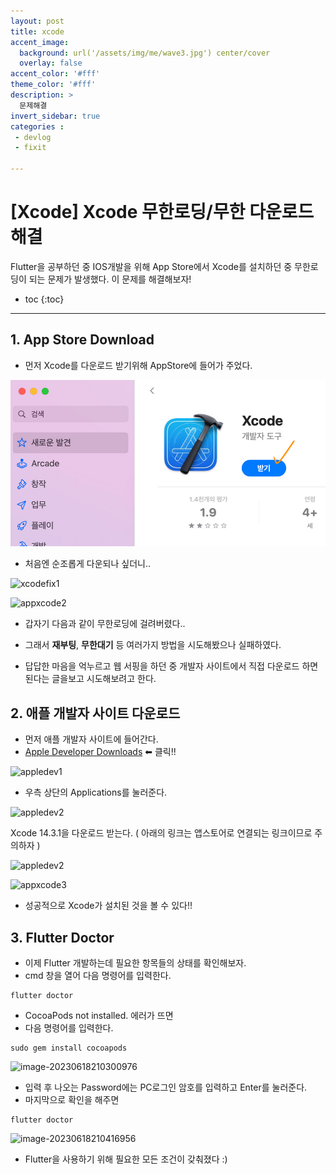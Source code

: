 ```yaml
---
layout: post
title: xcode
accent_image: 
  background: url('/assets/img/me/wave3.jpg') center/cover
  overlay: false
accent_color: '#fff'
theme_color: '#fff'
description: >
  문제해결
invert_sidebar: true
categories :
 - devlog	
 - fixit

---
```


# [Xcode] Xcode 무한로딩/무한 다운로드 해결

Flutter을 공부하던 중 IOS개발을 위해 App Store에서 Xcode를 설치하던 중 무한로딩이 되는 문제가 발생했다. 이 문제를 해결해보자!



* toc
{:toc}
---



## 1. App Store Download



- 먼저 Xcode를 다운로드 받기위해 AppStore에 들어가 주었다.

![appxcode](../../../assets/img/blog/appxcode-7086116.png)

- 처음엔 순조롭게 다운되나 싶더니..



![xcodefix1](https://softychoo.github.io/assets/img/blog/xcodefix1-7086199.png)

![appxcode2](https://softychoo.github.io/assets/img/blog/appxcode2-7086208.png)

- 갑자기 다음과 같이 무한로딩에 걸려버렸다..

- 그래서 **재부팅**, **무한대기** 등 여러가지 방법을 시도해봤으나 실패하였다.

- 답답한 마음을 억누르고 웹 서핑을 하던 중 개발자 사이트에서 직접 다운로드 하면 된다는 글을보고 시도해보려고 한다.

   

## 2. 애플 개발자 사이트 다운로드

- 먼저 애플 개발자 사이트에 들어간다. 
- [Apple Developer Downloads](https://developer.apple.com/download/) ⬅ 클릭!!

![appledev1](https://softychoo.github.io/assets/img/blog/appledev1.png)

- 우측 상단의 Applications를 눌러준다.

![appledev2](https://softychoo.github.io/assets/img/blog/appledev2-7087411.png)

Xcode 14.3.1을 다운로드 받는다. ( 아래의 링크는 앱스토어로 연결되는 링크이므로 주의하자 )

![appledev2](https://softychoo.github.io/assets/img/blog/appledev2-7087411.png)

![appxcode3](https://softychoo.github.io/assets/img/blog/appxcode3.png)

- 성공적으로 Xcode가 설치된 것을 볼 수 있다!!



## 3. Flutter Doctor

- 이제 Flutter 개발하는데 필요한 항목들의 상태를 확인해보자.
- cmd 창을 열어 다음 명령어를 입력한다.

```shell
flutter doctor
```

- CocoaPods not installed. 에러가 뜨면
- 다음 명령어를 입력한다.

```shell
sudo gem install cocoapods
```

![image-20230618210300976](https://agilecatch.github.io/assets/img/blog/image-20230618210300976.png)

- 입력 후 나오는 Password에는 PC로그인 암호를 입력하고 Enter를 눌러준다.
- 마지막으로 확인을 해주면

```shell
flutter doctor
```

![image-20230618210416956](https://agilecatch.github.io/assets/img/blog/image-20230618210416956.png)

- Flutter을 사용하기 위해 필요한 모든 조건이 갖춰졌다 :)